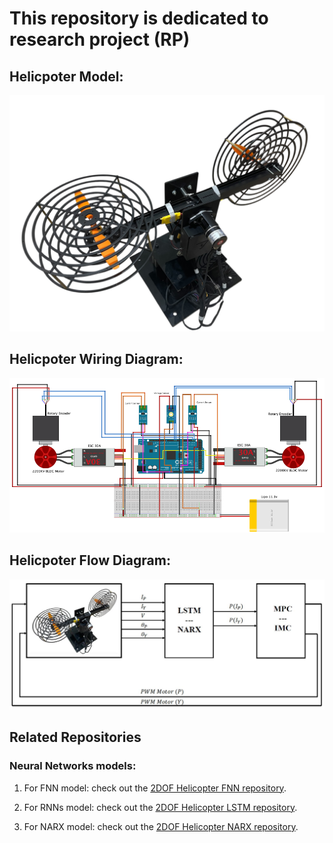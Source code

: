 # This repository is dedicated to research project (RP)

## Helicpoter Model:

<img src="./Images/Helicopter_Model.JPG" alt="Raptor2" width="600">

## Helicpoter Wiring Diagram:

<img src="./Images/Wiring_diagram.png" alt="Raptor2" width="700">

## Helicpoter Flow Diagram:

<img src="./Images/Flow.jpeg" alt="Raptor2" width="800">

## Related Repositories

### Neural Networks models:

1) For FNN model: check out the [2DOF Helicopter FNN repository](https://github.com/Ahmed-Magdi1/2DOF-Helicopter-FNN.git).

2) For RNNs model: check out the [2DOF Helicopter LSTM repository](https://github.com/Ahmed-Magdi1/2DOF-Helicopter-LSTM.git).

3) For NARX model: check out the [2DOF Helicopter NARX repository](https://github.com/Ahmed-Magdi1/2DOF-Helicopter-NARX.git).
